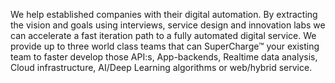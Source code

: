 We help established companies with their digital automation. By extracting the vision and goals using interviews, service design and innovation labs we can accelerate a fast iteration path to a fully automated digital service. We provide up to three world class teams that can SuperCharge&trade; your existing team to faster develop those API:s, App-backends, Realtime data analysis, Cloud infrastructure, AI/Deep Learning algorithms or web/hybrid service.
